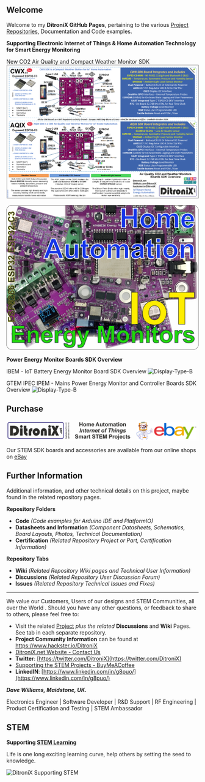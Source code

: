 ## Welcome

Welcome to my **DitroniX GitHub Pages**, pertaining to the various  [Project Repositories](https://github.com/DitroniX?tab=repositories), Documentation and Code examples.

**Supporting Electronic Internet of Things & Home Automation Technology for Smart Energy Monitoring**

New CO2 Air Quality and Compact Weather Monitor SDK
![Display-Type-B](https://github.com/DitroniX/DitroniX/blob/main/Files/DitroniX.net%20AQIX%20Air%20Quality%20CO2%20%20and%20CWX%20Weather%20Monitors%20Overview.png?raw=true)

![Display-Type-B](https://github.com/DitroniX/DitroniX/blob/main/Files/DitroniX.net%20IoT%20Banner%203.jpg?raw=true)

**Power Energy Monitor Boards SDK Overview**

IBEM - IoT Battery Energy Monitor Board SDK Overview
![Display-Type-B](https://github.com/DitroniX/IBEM-IoT-Battery-Energy-Monitor/blob/main/Datasheets%20and%20Information/DitroniX.net%20IBEM%20-%20IoT%20Battery%20Energy%20Monitor%20Board%20SDK%20Overview.jpg?raw=true)

GTEM IPEC IPEM - Mains Power Energy Monitor and Controller Boards SDK Overview
![Display-Type-B](https://github.com/DitroniX/DitroniX/blob/main/Files/DitroniX.net%20Power%20Energy%20Monitor%20Boards%20SDK%20Overview.jpg?raw=true)

## **Purchase**
[![Display-Type-B](https://raw.githubusercontent.com/DitroniX/DitroniX/main/Files/DitroniX.net%20STEM%20IoT%20eBay.jpg?raw=true)](https://www.ebay.co.uk/usr/ditronixuk)

Our STEM SDK boards and accessories are available from our online shops on [eBay](https://www.ebay.co.uk/usr/ditronixuk) 

## **Further Information**

Additional information, and other technical details on this project, maybe found in the related repository pages.

**Repository Folders**

 - **Code** *(Code examples for Arduino  IDE and PlatformIO)*
 -  **Datasheets and Information** *(Component Datasheets, Schematics, Board Layouts, Photos, Technical Documentation)*
 - **Certification** *(Related Repository Project or Part, Certification Information)*

**Repository Tabs**

 - **Wiki** *(Related Repository Wiki pages and Technical User Information)*
 - **Discussions** *(Related Repository User Discussion Forum)*
 - **Issues** *(Related Repository Technical Issues and Fixes)*

***

We value our Customers, Users of our designs and STEM Communities, all over the World . Should you have any other questions, or feedback to share to others, please feel free to:

* Visit the related [Project](https://github.com/DitroniX?tab=repositories) *plus the related* **Discussions** and **Wiki** Pages.  See tab in each separate repository.
* **Project Community Information** can be found at https://www.hackster.io/DitroniX
* [DitroniX.net Website - Contact Us](https://ditronix.net/contact/)
* **Twitter**: [https://twitter.com/DitroniX](https://twitter.com/DitroniX)
* [Supporting the STEM Projects - BuyMeACoffee](https://www.buymeacoffee.com/DitroniX)
*  **LinkedIN**: [https://www.linkedin.com/in/g8puo/](https://www.linkedin.com/in/g8puo/)

***Dave Williams, Maidstone, UK.***

Electronics Engineer | Software Developer | R&D Support | RF Engineering | Product Certification and Testing | STEM Ambassador

## STEM

**Supporting [STEM Learning](https://www.stem.org.uk/)**

Life is one long exciting learning curve, help others by setting the seed to knowledge.

![DitroniX Supporting STEM](https://hackster.imgix.net/uploads/attachments/1606838/stem_ambassador_-_100_volunteer_badge_edxfxlrfbc1_bjdqharfoe1_xbqi2KUcri.png?auto=compress%2Cformat&w=540&fit=max)
